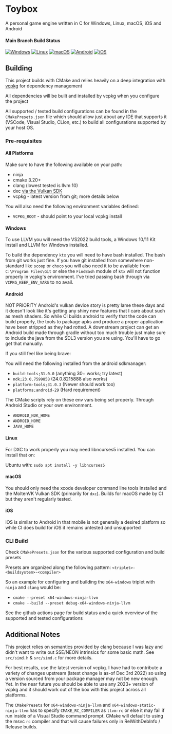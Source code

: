 # Toybox

A personal game engine written in C for Windows, Linux, macOS, iOS and Android 

#### Main Branch Build Status

[![Windows](https://github.com/Honeybunch/toybox/actions/workflows/windows.yml/badge.svg)](https://github.com/Honeybunch/toybox/actions/workflows/windows.yml)
[![Linux](https://github.com/Honeybunch/toybox/actions/workflows/linux.yml/badge.svg)](https://github.com/Honeybunch/toybox/actions/workflows/linux.yml)
[![macOS](https://github.com/Honeybunch/toybox/actions/workflows/macos.yml/badge.svg)](https://github.com/Honeybunch/toybox/actions/workflows/macos.yml)
[![Android](https://github.com/Honeybunch/toybox/actions/workflows/android.yml/badge.svg)](https://github.com/Honeybunch/toybox/actions/workflows/android.yml)
[![iOS](https://github.com/Honeybunch/toybox/actions/workflows/ios.yml/badge.svg)](https://github.com/Honeybunch/toybox/actions/workflows/ios.yml)

## Building
This project builds with CMake and relies heavily on a deep integration with [vcpkg](https://github.com/microsoft/vcpkg) for dependency management

All dependencies will be built and installed by vcpkg when you configure the project

All supported / tested build configurations can be found in the `CMakePresets.json` file which should allow just about any IDE that supports it (VSCode, Visual Studio, CLion, etc.) to build all configurations supported by your host OS.

### Pre-requisites

#### All Platforms
Make sure to have the following available on your path:
* ninja
* cmake 3.20+
* clang (lowest tested is llvm 10)
* dxc [via the Vulkan SDK](https://vulkan.lunarg.com/)
* vcpkg - latest version from git; more details below

You will also need the following environment variables defined:
* `VCPKG_ROOT` - should point to your local vcpkg install

#### Windows
To use LLVM you will need the VS2022 build tools, a Windows 10/11 Kit install and LLVM for Windows installed.

To build the dependency `ktx` you will need to have bash installed. The bash from git works just fine. If you have git installed from somewhere non-standard like `scoop` or `choco` you will also need it to be available from `C:\Program Files\Git` or else the `FindBash` module of `ktx` will not function properly in vcpkg's environment. I've tried passing bash through via `VCPKG_KEEP_ENV_VARS` to no avail.

#### Android
NOT PRIORITY
Android's vulkan device story is pretty lame these days and it doesn't look like it's getting any shiny new features that I care about such as mesh shaders. So while CI builds android to verify that the code can build properly, the tools to package apks and produce a proper application have been stripped as they had rotted. A downstream project can get an Android build made through gradle without too much trouble just make sure to include the java from the SDL3 version you are using. You'll have to go get that manually.

If you still feel like being brave:

You will need the following installed from the android sdkmanager:
* `build-tools;31.0.0` (anything 30+ works; try latest)
* `ndk;23.0.7599858` (24.0.8215888 also works)
* `platform-tools;31.0.3` (Newer should work too)
* `platforms;android-29` (Hard requirement)

The CMake scripts rely on these env vars being set properly. Through Android Studio or your own environment.
* `ANDROID_NDK_HOME`
* `ANDROID_HOME`
* `JAVA_HOME`

#### Linux
For DXC to work properly you may need libncurses5 installed. You can install that on:

Ubuntu with: `sudo apt install -y libncurses5`

#### macOS
You should only need the xcode developer command line tools installed and the MoltenVK Vulkan SDK (primarily for `dxc`).
Builds for macOS made by CI but they aren't regularly tested.

#### iOS
iOS is similar to Android in that mobile is not generally a desired platform so while CI does build for iOS it remains untested and unsupported

### CLI Build
Check `CMakePresets.json` for the various supported configuration and build presets

Presets are organized along the following pattern: `<triplet>-<buildsystem>-<compiler>`

So an example for configuring and building the `x64-windows` triplet with `ninja` and `clang` would be:
* `cmake --preset x64-windows-ninja-llvm`
* `cmake --build --preset debug-x64-windows-ninja-llvm`

See the github actions page for build status and a quick overview of the supported and tested configurations

## Additional Notes
This project relies on semantics provided by clang because I was lazy and didn't want to write out SSE/NEON intrinsics for some basic math. See `src/simd.h` & `src/simd.c` for more details.

For best results, use the latest version of vcpkg. I have had to contribute a variety of changes upstream (latest change is as-of Dec 3rd 2022) so using a version sourced from your package manager may not be new enough. Yet. In the near future you should be able to use any 2023+ version of vcpkg and it should work out of the box with this project across all platforms.

The `CMakePresets` for `x64-windows-ninja-llvm` and `x64-windows-static-ninja-llvm` has to specify `CMAKE_RC_COMPILER` as `llvm-rc` or else it may fail if run inside of a Visual Studio command prompt. CMake will default to using the msvc `rc` compiler and that will cause failures only in RelWithDebInfo / Release builds.